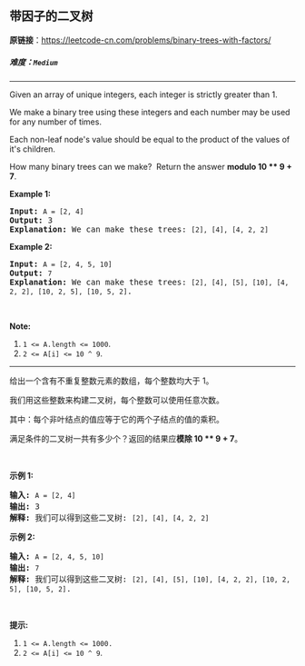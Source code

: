 ## 带因子的二叉树

**原链接**：<https://leetcode-cn.com/problems/binary-trees-with-factors/>

##### 难度：**`Medium`**

----- 
<p>Given an array of unique integers, each integer is strictly greater than 1.</p>

<p>We make a binary tree using these integers&nbsp;and each number may be used for any number of times.</p>

<p>Each non-leaf node&#39;s&nbsp;value should be equal to the product of the values of it&#39;s children.</p>

<p>How many binary trees can we make?&nbsp; Return the answer <strong>modulo 10 ** 9 + 7</strong>.</p>

<p><strong>Example 1:</strong></p>

<pre>
<strong>Input:</strong> <code>A = [2, 4]</code>
<strong>Output:</strong> 3
<strong>Explanation:</strong> We can make these trees: <code>[2], [4], [4, 2, 2]</code></pre>

<p><strong>Example 2:</strong></p>

<pre>
<strong>Input:</strong> <code>A = [2, 4, 5, 10]</code>
<strong>Output:</strong> <code>7</code>
<strong>Explanation:</strong> We can make these trees: <code>[2], [4], [5], [10], [4, 2, 2], [10, 2, 5], [10, 5, 2]</code>.</pre>

<p>&nbsp;</p>

<p><strong>Note:</strong></p>

<ol>
	<li><code>1 &lt;= A.length &lt;=&nbsp;1000</code>.</li>
	<li><code>2 &lt;=&nbsp;A[i]&nbsp;&lt;=&nbsp;10 ^ 9</code>.</li>
</ol>


----- 
<p>给出一个含有不重复整数元素的数组，每个整数均大于 1。</p>

<p>我们用这些整数来构建二叉树，每个整数可以使用任意次数。</p>

<p>其中：每个非叶结点的值应等于它的两个子结点的值的乘积。</p>

<p>满足条件的二叉树一共有多少个？返回的结果应<strong>模除 10 ** 9 + 7</strong>。</p>

<p>&nbsp;</p>

<p><strong>示例 1:</strong></p>

<pre>
<strong>输入:</strong> <code>A = [2, 4]</code>
<strong>输出:</strong> 3
<strong>解释:</strong> 我们可以得到这些二叉树: <code>[2], [4], [4, 2, 2]</code></pre>

<p><strong>示例 2:</strong></p>

<pre>
<strong>输入:</strong> <code>A = [2, 4, 5, 10]</code>
<strong>输出:</strong> <code>7</code>
<strong>解释:</strong> 我们可以得到这些二叉树: <code>[2], [4], [5], [10], [4, 2, 2], [10, 2, 5], [10, 5, 2]</code>.</pre>

<p>&nbsp;</p>

<p><strong>提示:</strong></p>

<ol>
	<li><code>1 &lt;= A.length &lt;=&nbsp;1000.</code></li>
	<li><code>2 &lt;=&nbsp;A[i]&nbsp;&lt;=&nbsp;10 ^ 9</code>.</li>
</ol>
